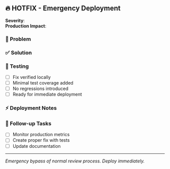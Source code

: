 ## 🔥 HOTFIX - Emergency Deployment

**Severity**: <!-- Critical/High/Medium -->  
**Production Impact**: <!-- Describe current production issue -->

### 🚨 Problem
<!-- What's broken in production? -->

### ✅ Solution  
<!-- What does this fix? -->

### 🧪 Testing
- [ ] Fix verified locally
- [ ] Minimal test coverage added
- [ ] No regressions introduced
- [ ] Ready for immediate deployment

### ⚡ Deployment Notes
<!-- Any special deployment considerations -->

### 🔄 Follow-up Tasks
<!-- What needs to be done after this deploys? -->
- [ ] Monitor production metrics
- [ ] Create proper fix with tests
- [ ] Update documentation

---
*Emergency bypass of normal review process. Deploy immediately.*